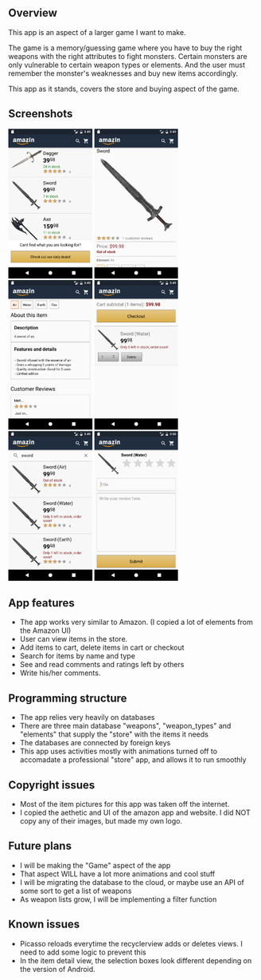 ## Overview

This app is an aspect of a larger game I want to make.

The game is a memory/guessing game where you have to buy the right weapons with the right attributes to fight monsters. Certain monsters are only vulnerable to certain weapon types or elements. And the user must remember the monster's weaknesses and buy new items accordingly.

This app as it stands, covers the store and buying aspect of the game.

## Screenshots

<p align="left">
<img src="Screenshots/screen01.png" height="300px" /> <img src="Screenshots/screen02.png" height="300px" /> <img src="Screenshots/screen03.png" height="300px" /> <img src="Screenshots/screen04.png" height="300px" /> <img src="Screenshots/screen05.png" height="300px" /> <img src="Screenshots/screen06.png" height="300px" />
</p>

## App features

- The app works very similar to Amazon. (I copied a lot of elements from the Amazon UI)
- User can view items in the store.
- Add items to cart, delete items in cart or checkout
- Search for items by name and type
- See and read comments and ratings left by others
- Write his/her comments.

## Programming structure

- The app relies very heavily on databases
- There are three main database "weapons", "weapon_types" and "elements" that supply the "store" with the items it needs
- The databases are connected by foreign keys
- This app uses activities mostly with animations turned off to accomadate a professional "store" app, and allows it to run smoothly

## Copyright issues

- Most of the item pictures for this app was taken off the internet.
- I copied the aethetic and UI of the amazon app and website. I did NOT copy any of their images, but made my own logo.

## Future plans

- I will be making the "Game" aspect of the app
- That aspect WILL have a lot more animations and cool stuff
- I will be migrating the database to the cloud, or maybe use an API of some sort to get a list of weapons
- As weapon lists grow, I will be implementing a filter function

## Known issues

- Picasso reloads everytime the recyclerview adds or deletes views. I need to add some logic to prevent this
- In the item detail view, the selection boxes look different depending on the version of Android. 
